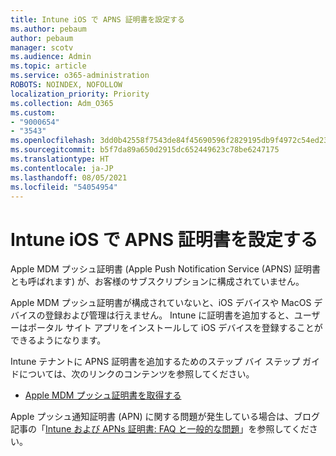 ```yaml
---
title: Intune iOS で APNS 証明書を設定する
ms.author: pebaum
author: pebaum
manager: scotv
ms.audience: Admin
ms.topic: article
ms.service: o365-administration
ROBOTS: NOINDEX, NOFOLLOW
localization_priority: Priority
ms.collection: Adm_O365
ms.custom:
- "9000654"
- "3543"
ms.openlocfilehash: 3dd0b42558f7543de84f45690596f2829195db9f4972c54ed239add7fe87b37c
ms.sourcegitcommit: b5f7da89a650d2915dc652449623c78be6247175
ms.translationtype: HT
ms.contentlocale: ja-JP
ms.lasthandoff: 08/05/2021
ms.locfileid: "54054954"
---
```

# <a name="intune-ios-set-up-apns-certificate"></a>Intune iOS で APNS 証明書を設定する

Apple MDM プッシュ証明書 (Apple Push Notification Service (APNS) 証明書とも呼ばれます) が、お客様のサブスクリプションに構成されていません。

Apple MDM プッシュ証明書が構成されていないと、iOS デバイスや MacOS デバイスの登録および管理は行えません。 Intune に証明書を追加すると、ユーザーはポータル サイト アプリをインストールして iOS デバイスを登録することができるようになります。

Intune テナントに APNS 証明書を追加するためのステップ バイ ステップ ガイドについては、次のリンクのコンテンツを参照してください。

- [Apple MDM プッシュ証明書を取得する](https://docs.microsoft.com/mem/intune/enrollment/apple-mdm-push-certificate-get)

Apple プッシュ通知証明書 (APN) に関する問題が発生している場合は、ブログ記事の「[Intune および APNs 証明書: FAQ と一般的な問題](https://techcommunity.microsoft.com/t5/Intune-Customer-Success/Intune-and-the-APNs-certificate-FAQ-and-common-issues/ba-p/280121)」を参照してください。
